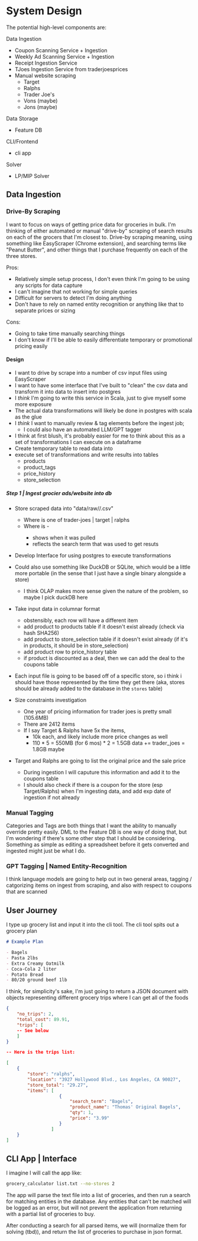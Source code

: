 # System Design

The potential high-level components are:

Data Ingestion
  - Coupon Scanning Service + Ingestion
  - Weekly Ad Scanning Service + Ingestion
  - Receipt Ingestion Service
  - TJoes Ingestion Service from traderjoesprices
  - Manual website scraping
    - Target
    - Ralphs
    - Trader Joe's
    - Vons (maybe)
    - Jons (maybe)

Data Storage
  - Feature DB

CLI/Frontend
  - cli app

Solver
  - LP/MIP Solver

## Data Ingestion

### Drive-By Scraping

I want to focus on ways of getting price data for groceries in bulk. I'm thinking of either automated or manual "drive-by" scraping of search results on each of the grocers that I'm closest to. Drive-by scraping meaning, using something like EasyScraper (Chrome extension), and searching terms like "Peanut Butter", and other things that I purchase frequently on each of the three stores.

Pros:
  - Relatively simple setup process, I don't even think I'm going to be using any scripts for data capture
  - I can't imagine that not working for simple queries
  - Difficult for servers to detect I'm doing anything
  - Don't have to rely on named entity recognition or anything like that to separate prices or sizing

Cons:
  - Going to take time manually searching things
  - I don't know if I'll be able to easily differentiate temporary or promotional pricing easily

#### Design

- I want to drive by scrape into a number of csv input files using EasyScraper
- I want to have some interface that I've built to "clean" the csv data and transform it into data to insert into postgres
- I *think* I'm going to write this service in Scala, just to give myself some more exposure
- The actual data transformations will likely be done in postgres with scala as the glue
- I *think* I want to manually review & tag elements before the ingest job;
  - I could also have an automated LLM/GPT tagger
- I think at first blush, it's probably easier for me to think about this as a set of transformations I can execute on a dataframe
- Create temporary table to read data into
- execute set of transformations and write results into tables
  - products
  - product_tags
  - price_history
  - store_selection

##### Step 1 | Ingest grocier ads/website into db

- Store scraped data into "data/raw/<store>/<filename>.csv"
  - Where <store> is one of trader-joes | target | ralphs
  - Where <filename> is <search-term>-<datetime>
    - shows when it was pulled <datetime> 
    - reflects the search term that was used to get resuts <search-term>

- Develop Interface for using postgres to execute transformations
- Could also use something like DuckDB or SQLite, which would be a little more portable (in the sense that I just have a single binary alongside a store)
  - I think OLAP makes more sense given the nature of the problem, so maybe I pick duckDB here

- Take input data in columnar format
  - obstensibly, each row will have a different item
  - add product to products table if it doesn't exist already (check via hash SHA256)
  - add product to store_selection table if it doesn't exist already (if it's in products, it should be in store_selection)  
  - add product row to price_history table
  - if product is discounted as a deal, then we can add the deal to the coupons table

- Each input file is going to be based off of a specific store, so i think i should have those represented by the time they get there (aka, stores should be already added to the database in the `stores` table)

- Size constraints investigation
  - One year of pricing information for trader joes is pretty small (105.6MB)
  - There are 2412 items
  - If I say Target & Ralphs have 5x the items, 
    - 10k each, and likely include more price changes as well
    - 110 * 5 = 550MB (for 6 mos) * 2 = 1.5GB data += trader_joes = 1.8GB maybe

- Target and Ralphs are going to list the original price and the sale price
  - During ingestion I will caputure this information and add it to the coupons table
  - I should also check if there is a coupon for the store (esp Target/Ralphs) when I'm ingesting data, and add exp date of ingestion if not already

### Manual Tagging

Categories and Tags are both things that I want the ability to manually override pretty easily. DML to the Feature DB is one way of doing that, but I'm wondering if there's some other step that I should be considering. Something as simple as editing a spreadsheet before it gets converted and ingested might just be what I do. 

### GPT Tagging | Named Entity-Recognition

I think language models are going to help out in two general areas, tagging / catgorizing items on ingest from scraping, and also with respect to coupons that are scanned  

## User Journey

I type up grocery list and input it into the cli tool. The cli tool spits out a grocery plan

```md
# Example Plan

- Bagels
- Pasta 2lbs
- Extra Creamy Oatmilk
- Coca-Cola 2 liter
- Potato Bread
- 80/20 ground beef 1lb

```

I think, for simplicity's sake, I'm just going to return a JSON document with objects representing different grocery trips where I can get all of the foods

```json
{   
    "no_trips": 2,
    "total_cost": 89.91, 
    "trips": [
    -- See below
    ]
}

-- Here is the trips list:

[
    {
        "store": "ralphs",
        "location": "3927 Hollywood Blvd., Los Angeles, CA 90027",
        "store_total": "29.27",
        "items": [
                    {
                        "search_term": "Bagels",
                        "product_name": "Thomas' Original Bagels",
                        "qty": 1,
                        "price": "3.99"
                    }
                 ]
    }
]
```

## CLI App | Interface

I imagine I will call the app like:

```bash
grocery_calculator list.txt --no-stores 2
```

The app will parse the text file into a list of groceries, and then run a search for matching entities in the database. Any entities that can't be matched will be logged as an error, but will not prevent the application from returning with a partial list of groceries to buy.

After conducting a search for all parsed items, we will (normalize them for solving (tbd)), and return the list of groceries to purchase in json format.

